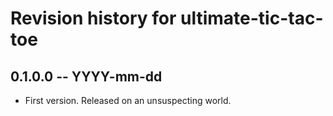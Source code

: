 # Revision history for ultimate-tic-tac-toe

## 0.1.0.0 -- YYYY-mm-dd

* First version. Released on an unsuspecting world.
